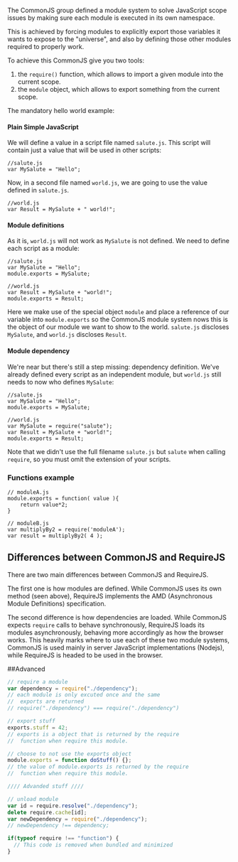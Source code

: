 The CommonJS group defined a module system to solve 
JavaScript scope issues by making sure each module
is executed in its own namespace.

This is achieved by forcing modules to explicitly export
those variables it wants to expose to the "universe", 
and also by defining those other modules required to 
properly work.

To achieve this CommonJS give you two tools:

1. the `require()` function, which allows to import a given module into the current scope.
2. the `module` object, which allows to export something from the current scope.

The mandatory hello world example:

#### Plain Simple JavaScript
We will define a value in a script file named `salute.js`.
This script will contain just a value that will be used in other scripts:  

	//salute.js
	var MySalute = "Hello";


Now, in a second file named `world.js`, we are
going to use the value defined in `salute.js`.  
	
	//world.js
    var Result = MySalute + " world!";

#### Module definitions
As it is, `world.js` will not work as `MySalute` is not defined.
We need to define each script as a module:  

	//salute.js
	var MySalute = "Hello";
	module.exports = MySalute;

	//world.js
	var Result = MySalute + "world!";
	module.exports = Result;

Here we make use of the special object `module` and place a reference of our
variable into `module.exports` so the CommonJS module system nows this is 
the object of our module we want to show to the world.
`salute.js` discloses `MySalute`, and `world.js` discloses `Result`.

#### Module dependency
We're near but there's still a step missing: dependency definition.
We've already defined every script as an independent module, but `world.js`
still needs to now who defines `MySalute`:

	//salute.js
	var MySalute = "Hello";
	module.exports = MySalute;

	//world.js
	var MySalute = require("salute");
	var Result = MySalute + "world!";
	module.exports = Result;

Note that we didn't use the full filename `salute.js` but `salute` when calling 
`require`, so you must omit the extension of your scripts.



### Functions example

	// moduleA.js
	module.exports = function( value ){
		return value*2;
	}

	// moduleB.js
	var multiplyBy2 = require('moduleA');
	var result = multiplyBy2( 4 );



## Differences between CommonJS and RequireJS

There are two main differences between CommonJS and RequireJS.

The first one is how modules are defined. 
While CommonJS uses its own method (seen above), RequireJS implements
the AMD (Asynchronous Module Definitions) specification.

The second difference is how dependencies are loaded.
While CommonJS expects `require` calls to behave synchronously, 
RequireJS loads its modules asynchronously, behaving more
accordingly as how the browser works.
This heavily marks where to use each of these two module systems, 
CommonJS is used mainly in server JavaScript implementations (Nodejs),
while RequireJS is headed to be used in the browser.

##Advanced
``` javascript
// require a module
var dependency = require("./dependency");
// each module is only excuted once and the same
//  exports are returned
// require("./dependency") === require("./dependency")

// export stuff
exports.stuff = 42;
// exports is a object that is returned by the require
//  function when require this module.

// choose to not use the exports object
module.exports = function doStuff() {};
// the value of module.exports is returned by the require
//  function when require this module.

//// Advanded stuff ////

// unload module
var id = require.resolve("./dependency");
delete require.cache[id];
var newDependency = require("./dependency");
// newDependency !== dependency;

if(typeof require !== "function") {
  // This code is removed when bundled and minimized
}
```